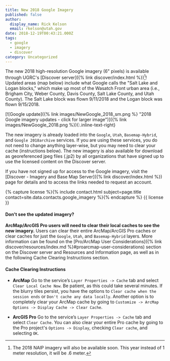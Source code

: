 ```yaml
---
title: New 2018 Google Imagery
published: false
author:
  display_name: Rick Kelson
  email: rkelson@utah.gov
date: 2018-12-19T00:43:21.000Z
tags:
  - google
  - imagery
  - discover
category: Uncategorized
---
```


The new 2018 high-resolution Google imagery (6" pixels) is available through UGRC's [Discover server]({% link discover/index.html %})[^1]! Updated areas (map below) include what Google calls the "Salt Lake and Logan blocks," which make up most of the Wasatch Front urban area (i.e., Brigham City, Weber County, Davis County, Salt Lake County, and Utah County). The Salt Lake block was flown 9/11/2018 and the Logan block was flown 9/15/2018.

[![Google update]({% link images/NewGoogle_2018_sm.png %} "2018 Google imagery updates - click for larger image")]({% link images/NewGoogle_2018.png %}){:.inline-text-right}

The new imagery is already loaded into the `Google`, `Utah`, `Basemap-Hybrid`, and `Google 2018archive` services. If you are using these services, you do not need to change anything layer-wise, but you may need to clear your cache (instructions below). The new imagery is also available for download as georeferenced jpeg files (.jp2) by all organizations that have signed up to use the licensed content on the Discover server.

If you have not signed up for access to the Google imagery, visit the [Discover - Imagery and Base Map Server]({% link discover/index.html %}) page for details and to access the links needed to request an account.

{% capture license %}{% include contact.html subject=page.title contact=site.data.contacts.google_imagery %}{% endcapture %}
{{ license }}

#### Don't see the updated imagery?

**ArcMap/ArcGIS Pro users will need to clear their local caches to see the new imagery.** Users can clear their entire ArcMap/ArcGIS Pro caches or clear caches for just the `Google`, `Utah`, and `Basemap-Hybrid` layers. More information can be found on the [Pro/ArcMap User Considerations]({% link discover/resources/index.md %}#proarcmap-user-considerations) section on the Discover server and Resources and Information page, as well as in the following Cache Clearing Instructions section.

#### Cache Clearing Instructions

- **ArcMap** Go to the service’s `Layer Properties -> Cache` tab and select `Clear Local Cache Now`. Be patient, as this could take several minutes. If the blurry tiles persist, you have the options to `Clear cache when the session ends` or `Don't cache any data locally`. Another option is to completely clear your ArcMap cache by going to `Customize -> ArcMap Options -> Display Cache -> Clear Cache`.

- **ArcGIS Pro** Go to the service’s `Layer Properties -> Cache` tab and select `Clear Cache`. You can also clear your entire Pro cache by going to the Pro project's `Options -> Display`, checking `Clear cache`, and selecting `OK`.

[^1]: The 2018 NAIP imagery will also be available soon. This year instead of 1 meter resolution, it will be .6 meter.

